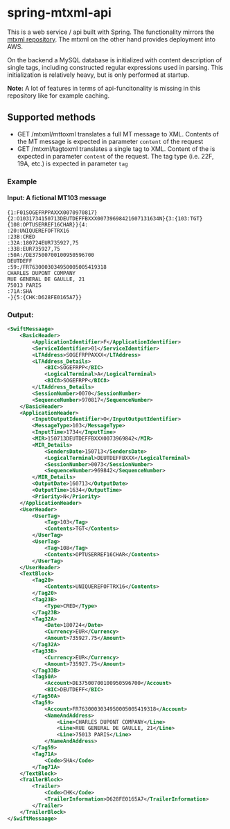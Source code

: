 # spring-mtxml-api
This is a web service / api built with Spring. The functionality mirrors the [mtxml repository](https://github.com/pederhaag/mtxml). The mtxml on the other hand provides deployment into AWS.

On the backend a MySQL database is initialized with content description of single tags, including constructed regular expressions used in parsing. This initialization is relatively heavy, but is only performed at startup.

**Note:** A lot of features in terms of api-funcitonality is missing in this repository like for example caching.

## Supported methods
* GET /mtxml/mttoxml translates a full MT message to XML. Contents of the MT message is expected in parameter `content` of the request
* GET /mtxml/tagtoxml translates a single tag to XML. Content of the is expected in parameter `content` of the request. The tag type (i.e. 22F, 19A, etc.) is expected in parameter `tag`


### Example
#### Input: A fictional MT103 message
```
{1:F01SOGEFRPPAXXX0070970817}{2:O1031734150713DEUTDEFFBXXX00739698421607131634N}{3:{103:TGT}{108:OPTUSERREF16CHAR}}{4:
:20:UNIQUEREFOFTRX16
:23B:CRED
:32A:180724EUR735927,75
:33B:EUR735927,75
:50A:/DE37500700100950596700
DEUTDEFF
:59:/FR7630003034950005005419318
CHARLES DUPONT COMPANY
RUE GENERAL DE GAULLE, 21
75013 PARIS
:71A:SHA
-}{5:{CHK:D628FE0165A7}}
```
### Output:
```xml
<SwiftMessaage>
    <BasicHeader>
        <ApplicationIdentifier>F</ApplicationIdentifier>
        <ServiceIdentifier>01</ServiceIdentifier>
        <LTAddress>SOGEFRPPAXXX</LTAddress>
        <LTAddress_Details>
            <BIC>SOGEFRPP</BIC>
            <LogicalTerminal>A</LogicalTerminal>
            <BIC8>SOGEFRPP</BIC8>
        </LTAddress_Details>
        <SessionNumber>0070</SessionNumber>
        <SequenceNumber>970817</SequenceNumber>
    </BasicHeader>
    <ApplicationHeader>
        <InputOutputIdentifier>O</InputOutputIdentifier>
        <MessageType>103</MessageType>
        <InputTime>1734</InputTime>
        <MIR>150713DEUTDEFFBXXX0073969842</MIR>
        <MIR_Details>
            <SendersDate>150713</SendersDate>
            <LogicalTerminal>DEUTDEFFBXXX</LogicalTerminal>
            <SessionNumber>0073</SessionNumber>
            <SequenceNumber>969842</SequenceNumber>
        </MIR_Details>
        <OutputDate>160713</OutputDate>
        <OutputTime>1634</OutputTime>
        <Priority>N</Priority>
    </ApplicationHeader>
    <UserHeader>
        <UserTag>
            <Tag>103</Tag>
            <Contents>TGT</Contents>
        </UserTag>
        <UserTag>
            <Tag>108</Tag>
            <Contents>OPTUSERREF16CHAR</Contents>
        </UserTag>
    </UserHeader>
    <TextBlock>
        <Tag20>
            <Contents>UNIQUEREFOFTRX16</Contents>
        </Tag20>
        <Tag23B>
            <Type>CRED</Type>
        </Tag23B>
        <Tag32A>
            <Date>180724</Date>
            <Currency>EUR</Currency>
            <Amount>735927.75</Amount>
        </Tag32A>
        <Tag33B>
            <Currency>EUR</Currency>
            <Amount>735927.75</Amount>
        </Tag33B>
        <Tag50A>
            <Account>DE37500700100950596700</Account>
            <BIC>DEUTDEFF</BIC>
        </Tag50A>
        <Tag59>
            <Account>FR7630003034950005005419318</Account>
            <NameAndAddress>
                <Line>CHARLES DUPONT COMPANY</Line>
                <Line>RUE GENERAL DE GAULLE, 21</Line>
                <Line>75013 PARIS</Line>
            </NameAndAddress>
        </Tag59>
        <Tag71A>
            <Code>SHA</Code>
        </Tag71A>
    </TextBlock>
    <TrailerBlock>
        <Trailer>
            <Code>CHK</Code>
            <TrailerInformation>D628FE0165A7</TrailerInformation>
        </Trailer>
    </TrailerBlock>
</SwiftMessaage>
```